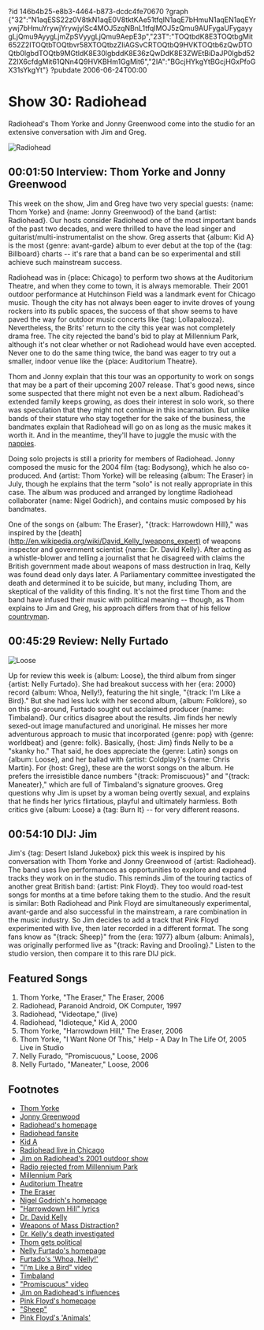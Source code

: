 ?id 146b4b25-e8b3-4464-b873-dcdc4fe70670
?graph {"32":"N1aqESS22z0V8tkN1aqE0V8tktKAe51tfqIN1aqE7bHmuN1aqEN1aqEYrywj7bHmuYrywjYrywjylSc4MOJ5zqNBnL1tfqIMOJ5zQmu9AUFygaUFygayygLjQmu9AyygLjmZpSVyygLjQmu9AepE3p","23T":"TOQtbdK8E3TOQtbgMit652Z2ITOQtbTOQtbvr58XTOQtbzZIiAGSvCRTOQtbQ9HVKTOQtb6zQwDTOQtb0lgbdTOQtb9MGtldK8E30lgbddK8E36zQwDdK8E3ZWEtBiDaJP0lgbd52Z2IX6cfdgMit61QNn4Q9HVKBHm1GgMit6","2IA":"BGcjHYkgYtBGcjHGxPfoGX31sYkgYt"}
?pubdate 2006-06-24T00:00

# Show 30: Radiohead
Radiohead's Thom Yorke and Jonny Greenwood come into the studio for an extensive conversation with Jim and Greg. 

![Radiohead](https://static.soundopinions.org/images/2006/radiohead.jpg)

## 00:01:50 Interview: Thom Yorke and Jonny Greenwood
This week on the show, Jim and Greg have two very special guests: {name: Thom Yorke} and {name: Jonny Greenwood} of the band {artist: Radiohead}. Our hosts consider Radiohead one of the most important bands of the past two decades, and were thrilled to have the lead singer and guitarist/multi-instrumentalist on the show. Greg asserts that {album: Kid A} is the most {genre: avant-garde} album to ever debut at the top of the {tag: Billboard} charts -- it's rare that a band can be so experimental and still achieve such mainstream success. 

Radiohead was in {place: Chicago} to perform two shows at the Auditorium Theatre, and when they come to town, it is always memorable. Their 2001 outdoor performance at Hutchinson Field was a landmark event for Chicago music. Though the city has not always been eager to invite droves of young rockers into its public spaces, the success of that show seems to have paved the way for outdoor music concerts like {tag: Lollapalooza}. Nevertheless, the Brits' return to the city this year was not completely drama free. The city rejected the band's bid to play at Millennium Park, although it's not clear whether or not Radiohead would have even accepted. Never one to do the same thing twice, the band was eager to try out a smaller, indoor venue like the {place: Auditorium Theatre}.

Thom and Jonny explain that this tour was an opportunity to work on songs that may be a part of their upcoming 2007 release. That's good news, since some suspected that there might not even be a next album. Radiohead's extended family keeps growing, as does their interest in solo work, so there was speculation that they might not continue in this incarnation. But unlike bands of their stature who stay together for the sake of the business, the bandmates explain that Radiohead will go on as long as the music makes it worth it. And in the meantime, they'll have to juggle the music with the [nappies](http://www.nappies.net/).

Doing solo projects is still a priority for members of Radiohead. Jonny composed the music for the 2004 film {tag: Bodysong}, which he also co-produced. And {artist: Thom Yorke} will be releasing {album: The Eraser} in July, though he explains that the term "solo" is not really appropriate in this case. The album was produced and arranged by longtime Radiohead collaborater {name: Nigel Godrich}, and contains music composed by his bandmates. 

One of the songs on {album: The Eraser}, "{track: Harrowdown Hill}," was inspired by the [death](http://en.wikipedia.org/wiki/David_Kelly_(weapons_expert) of weapons inspector and government scientist {name: Dr. David Kelly}. After acting as a whistle-blower and telling a journalist that he disagreed with claims the British government made about weapons of mass destruction in Iraq, Kelly was found dead only days later. A Parliamentary committee investigated the death and determined it to be suicide, but many, including Thom, are skeptical of the validity of this finding. It's not the first time Thom and the band have infused their music with political meaning -- though, as Thom explains to Jim and Greg, his approach differs from that of his fellow [countryman](http://www.atu2.com/band/bono/).

## 00:45:29 Review: Nelly Furtado
![Loose](https://static.soundopinions.org/assets/30/23T0.jpg)

Up for review this week is {album: Loose}, the third album from singer {artist: Nelly Furtado}. She had breakout success with her {era: 2000} record {album: Whoa, Nelly!}, featuring the hit single, "{track: I'm Like a Bird}." But she had less luck with her second album, {album: Folklore}, so on this go-around, Furtado sought out acclaimed producer {name: Timbaland}. Our critics disagree about the results. Jim finds her newly sexed-out image manufactured and unoriginal. He misses her more adventurous approach to music that incorporated {genre: pop} with {genre: worldbeat} and {genre: folk}. Basically, {host: Jim} finds Nelly to be a "skanky ho." That said, he does appreciate the {genre: Latin} songs on {album: Loose}, and her ballad with {artist: Coldplay}'s {name: Chris Martin}. For {host: Greg}, these are the worst songs on the album. He prefers the irresistible dance numbers "{track: Promiscuous}" and "{track: Maneater}," which are full of Timbaland's signature grooves. Greg questions why Jim is upset by a woman being overtly sexual, and explains that he finds her lyrics flirtatious, playful and ultimately harmless. Both critics give {album: Loose} a {tag: Burn It} -- for very different reasons.

## 00:54:10 DIJ: Jim
Jim's {tag: Desert Island Jukebox} pick this week is inspired by his conversation with Thom Yorke and Jonny Greenwood of {artist: Radiohead}. The band uses live performances as opportunities to explore and expand tracks they work on in the studio. This reminds Jim of the touring tactics of another great British band: {artist: Pink Floyd}. They too would road-test songs for months at a time before taking them to the studio. And the result is similar: Both Radiohead and Pink Floyd are simultaneously experimental, avant-garde and also successful in the mainstream, a rare combination in the music industry. So Jim decides to add a track that Pink Floyd experimented with live, then later recorded in a different format. The song fans know as "{track: Sheep}" from the {era: 1977} album {album: Animals}, was originally performed live as "{track: Raving and Drooling}." Listen to the studio version, then compare it to this rare DIJ pick.

## Featured Songs
1. Thom Yorke, "The Eraser," The Eraser, 2006
2. Radiohead, Paranoid Android, OK Computer, 1997
3. Radiohead, "Videotape," (live)
4. Radiohead, "Idioteque," Kid A, 2000
5. Thom Yorke, "Harrowdown Hill," The Eraser, 2006
6. Thom Yorke, "I Want None Of This," Help - A Day In The Life Of, 2005 Live in Studio
7. Nelly Furado, "Promiscuous," Loose, 2006
8. Nelly Furtado, "Maneater," Loose, 2006

## Footnotes
- [Thom Yorke](http://www.allmusic.com/artist/thom-yorke-mn0000588887)
- [Jonny Greenwood](http://www.allmusic.com/artist/jonny-greenwood-mn0000826381)
- [Radiohead's homepage](http://www.radiohead.com/)
- [Radiohead fansite](http://www.greenplastic.com/)
- [Kid A](http://www.metacritic.com/music/artists/radiohead/kida?q=kid%20a)
- [Radiohead live in Chicago](http://www.youtube.com/watch?v=YL203b6be4o)
- [Jim on Radiohead's 2001 outdoor show](http://www.jimdero.com/News2001/NewsAug2Radiohead.htm)
- [Radio rejected from Millennium Park](http://www.jimdero.com/News%202006/radioheadmillenniumparknewsstoryjan9.htm)
- [Millennium Park](http://www.millenniumpark.org/)
- [Auditorium Theatre](http://www.auditoriumtheatre.org/)
- [The Eraser](http://www.theeraser.net/)
- [Nigel Godrich's homepage](http://www.nigelgodrich.com/)
- ["Harrowdown Hill" lyrics](http://www.songmeanings.net/lyric.php?lid=3530822107858602745)
- [Dr. David Kelly](http://www.theguardian.com/politics/2003/jul/18/iraq.iraq)
- [Weapons of Mass Distraction?](http://www.nytimes.com/2004/05/30/weekinreview/the-public-editor-weapons-of-mass-destruction-or-mass-distraction.html)
- [Dr. Kelly's death investigated](http://news.bbc.co.uk/2/hi/in_depth/uk/2003/david_kelly_inquiry/default.stm)
- [Thom gets political](http://observer.guardian.co.uk/omm/story/0,,1795948,00.html)
- [Nelly Furtado's homepage](http://www.nellyfurtado.com/)
- [Furtado's 'Whoa, Nelly!'](http://www.allmusic.com/album/whoa-nelly%21-mw0000103677)
- ["I'm Like a Bird" video](https://www.youtube.com/watch?v=roPQ_M3yJTA&feature=kp)
- [Timbaland](http://www.allmusic.com/artist/timbaland-mn0000602378)
- ["Promiscuous" video](https://www.youtube.com/watch?v=0J3vgcE5i2o)
- [Jim on Radiohead's influences](http://www.jimdero.com/News2003/Aug25Radiohead.htm)
- [Pink Floyd's homepage](http://www.pinkfloyd.com/)
- ["Sheep"](http://www.allmusic.com/song/sheep-mt0005641136)
- [Pink Floyd's 'Animals'](http://www.allmusic.com/album/animals-mw0000191390)
